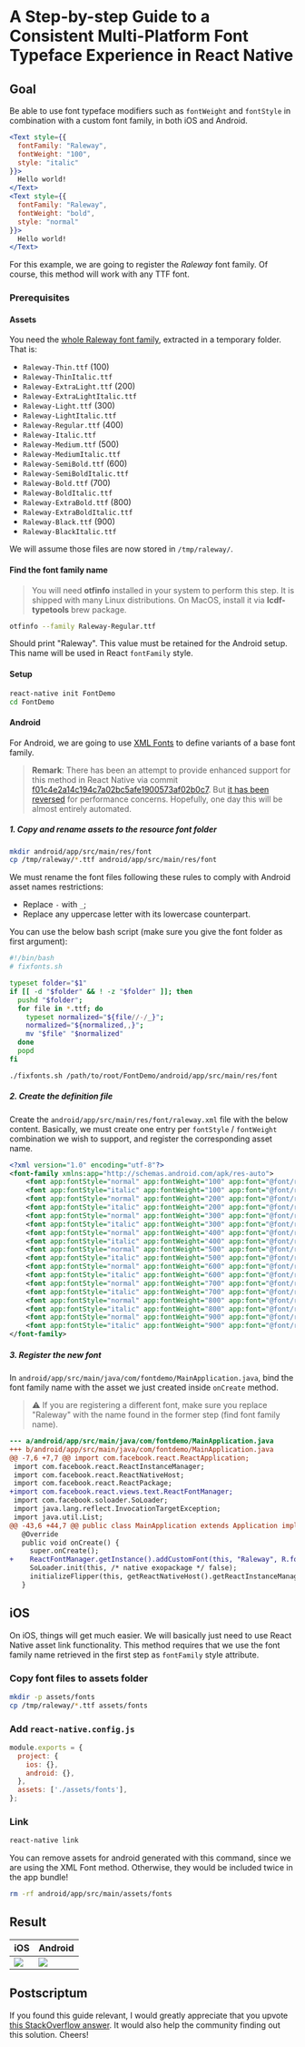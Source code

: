 # A Step-by-step Guide to a Consistent Multi-Platform Font Typeface Experience in React Native

## Goal

Be able to use font typeface modifiers such as `fontWeight` and `fontStyle` in combination with a custom font family, in both iOS and Android.

```jsx
<Text style={{
  fontFamily: "Raleway",
  fontWeight: "100",
  style: "italic"
}}>
  Hello world!
</Text>
<Text style={{
  fontFamily: "Raleway",
  fontWeight: "bold",
  style: "normal"
}}>
  Hello world!
</Text>
```

For this example, we are going to register the _Raleway_ font family. Of course, this method will work with any TTF font.

### Prerequisites

#### Assets

You need the [whole Raleway font family](https://fonts.google.com/share?selection.family=Raleway:ital,wght@0,100;0,200;0,300;0,400;0,500;0,600;0,700;0,800;0,900;1,100;1,200;1,300;1,400;1,500;1,600;1,700;1,800;1,900), extracted in a temporary folder. That is:

- `Raleway-Thin.ttf` (100)
- `Raleway-ThinItalic.ttf`
- `Raleway-ExtraLight.ttf` (200)
- `Raleway-ExtraLightItalic.ttf`
- `Raleway-Light.ttf` (300)
- `Raleway-LightItalic.ttf`
- `Raleway-Regular.ttf` (400)
- `Raleway-Italic.ttf`
- `Raleway-Medium.ttf` (500)
- `Raleway-MediumItalic.ttf`
- `Raleway-SemiBold.ttf` (600)
- `Raleway-SemiBoldItalic.ttf`
- `Raleway-Bold.ttf` (700)
- `Raleway-BoldItalic.ttf`
- `Raleway-ExtraBold.ttf` (800)
- `Raleway-ExtraBoldItalic.ttf`
- `Raleway-Black.ttf` (900)
- `Raleway-BlackItalic.ttf`

We will assume those files are now stored in `/tmp/raleway/`.

#### Find the font family name

> You will need **otfinfo** installed in your system to perform this step.
> It is shipped with many Linux distributions. On MacOS, install it via
> **lcdf-typetools** brew package.

```sh
otfinfo --family Raleway-Regular.ttf
```

Should print "Raleway". This value must be retained for the Android setup.
This name will be used in React `fontFamily` style.

#### Setup

```sh
react-native init FontDemo
cd FontDemo
```

#### Android

For Android, we are going to use [XML Fonts](https://developer.android.com/guide/topics/ui/look-and-feel/fonts-in-xml) to define variants of a base font family.

> **Remark**:
> There has been an attempt to provide enhanced support for this method in React Native via commit [f01c4e2a14c194c7a02bc5afe1900573af02b0c7](https://github.com/facebook/react-native/commit/f01c4e2a14c194c7a02bc5afe1900573af02b0c7).
> But [it has been reversed](https://github.com/facebook/react-native/commit/eb40b09bfd0e617912663fb056d0bdea85ce0c2f) for performance concerns. Hopefully, one day this will be almost entirely automated.

##### 1. Copy and rename assets to the resource font folder

```sh
mkdir android/app/src/main/res/font
cp /tmp/raleway/*.ttf android/app/src/main/res/font
```

We must rename the font files following these rules to comply with Android asset names restrictions:

- Replace `-` with `_`;
- Replace any uppercase letter with its lowercase counterpart.

You can use the below bash script (make sure you give the font folder as first argument):

```bash
#!/bin/bash
# fixfonts.sh

typeset folder="$1"
if [[ -d "$folder" && ! -z "$folder" ]]; then
  pushd "$folder";
  for file in *.ttf; do
    typeset normalized="${file//-/_}";
    normalized="${normalized,,}";
    mv "$file" "$normalized"
  done
  popd
fi
```

```sh
./fixfonts.sh /path/to/root/FontDemo/android/app/src/main/res/font
```

##### 2. Create the definition file

Create the `android/app/src/main/res/font/raleway.xml` file with the below content. Basically,
we must create one entry per `fontStyle` / `fontWeight` combination we wish to support, and
register the corresponding asset name.

```xml
<?xml version="1.0" encoding="utf-8"?>
<font-family xmlns:app="http://schemas.android.com/apk/res-auto">
    <font app:fontStyle="normal" app:fontWeight="100" app:font="@font/raleway_thin" />
    <font app:fontStyle="italic" app:fontWeight="100" app:font="@font/raleway_thinitalic"/>
    <font app:fontStyle="normal" app:fontWeight="200" app:font="@font/raleway_extralight" />
    <font app:fontStyle="italic" app:fontWeight="200" app:font="@font/raleway_extralightitalic"/>
    <font app:fontStyle="normal" app:fontWeight="300" app:font="@font/raleway_light" />
    <font app:fontStyle="italic" app:fontWeight="300" app:font="@font/raleway_lightitalic"/>
    <font app:fontStyle="normal" app:fontWeight="400" app:font="@font/raleway_regular" />
    <font app:fontStyle="italic" app:fontWeight="400" app:font="@font/raleway_italic"/>
    <font app:fontStyle="normal" app:fontWeight="500" app:font="@font/raleway_medium" />
    <font app:fontStyle="italic" app:fontWeight="500" app:font="@font/raleway_mediumitalic"/>
    <font app:fontStyle="normal" app:fontWeight="600" app:font="@font/raleway_semibold" />
    <font app:fontStyle="italic" app:fontWeight="600" app:font="@font/raleway_semibolditalic"/>
    <font app:fontStyle="normal" app:fontWeight="700" app:font="@font/raleway_bold" />
    <font app:fontStyle="italic" app:fontWeight="700" app:font="@font/raleway_bolditalic"/>
    <font app:fontStyle="normal" app:fontWeight="800" app:font="@font/raleway_extrabold" />
    <font app:fontStyle="italic" app:fontWeight="800" app:font="@font/raleway_extrabolditalic"/>
    <font app:fontStyle="normal" app:fontWeight="900" app:font="@font/raleway_black" />
    <font app:fontStyle="italic" app:fontWeight="900" app:font="@font/raleway_blackitalic"/>
</font-family>
```

##### 3. Register the new font

In `android/app/src/main/java/com/fontdemo/MainApplication.java`, bind the font family name with the asset we just created inside `onCreate` method.

> :warning: If you are registering a different font, make sure you replace "Raleway" with the name found in the former step (find font family name).

```diff
--- a/android/app/src/main/java/com/fontdemo/MainApplication.java
+++ b/android/app/src/main/java/com/fontdemo/MainApplication.java
@@ -7,6 +7,7 @@ import com.facebook.react.ReactApplication;
 import com.facebook.react.ReactInstanceManager;
 import com.facebook.react.ReactNativeHost;
 import com.facebook.react.ReactPackage;
+import com.facebook.react.views.text.ReactFontManager;
 import com.facebook.soloader.SoLoader;
 import java.lang.reflect.InvocationTargetException;
 import java.util.List;
@@ -43,6 +44,7 @@ public class MainApplication extends Application implements ReactApplication {
   @Override
   public void onCreate() {
     super.onCreate();
+    ReactFontManager.getInstance().addCustomFont(this, "Raleway", R.font.raleway);
     SoLoader.init(this, /* native exopackage */ false);
     initializeFlipper(this, getReactNativeHost().getReactInstanceManager());
   }

```

## iOS

On iOS, things will get much easier. We will basically just need to use React Native asset link functionality.
This method requires that we use the font family name retrieved in the first step
as `fontFamily` style attribute.

### Copy font files to assets folder

```sh
mkdir -p assets/fonts
cp /tmp/raleway/*.ttf assets/fonts
```

### Add `react-native.config.js`

```js
module.exports = {
  project: {
    ios: {},
    android: {},
  },
  assets: ['./assets/fonts'],
};
```

### Link

```sh
react-native link
```

You can remove assets for android generated with this command, since we are using the XML Font method.
Otherwise, they would be included twice in the app bundle!

```sh
rm -rf android/app/src/main/assets/fonts
```

## Result

<table>
<thead>
<tr>
<th>iOS</th>
<th>Android</th>
</tr>
</thead>
<tbody>
<tr>
<td><img src="img/react-native-fonts-ios.png" /></td>
<td><img src="img/react-native-fonts-android.png" /></td>
</tr>
</tbody>
</table>

## Postscriptum

If you found this guide relevant, I would greatly appreciate that you upvote [this StackOverflow answer](https://stackoverflow.com/a/70247374/2779871). It would also help the community finding out this solution. Cheers!

